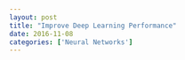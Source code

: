```yaml
---
layout: post
title: "Improve Deep Learning Performance"
date: 2016-11-08
categories: ['Neural Networks']
---
```


